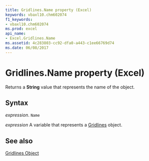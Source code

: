 ```yaml
---
title: Gridlines.Name property (Excel)
keywords: vbaxl10.chm602074
f1_keywords:
- vbaxl10.chm602074
ms.prod: excel
api_name:
- Excel.Gridlines.Name
ms.assetid: 4c283803-cc92-dfa0-a443-c1ee66769d74
ms.date: 06/08/2017
---
```



# Gridlines.Name property (Excel)

Returns a  **String** value that represents the name of the object.


## Syntax

 _expression_. `Name`

 _expression_ A variable that represents a [Gridlines](Excel.Gridlines-graph-object.md) object.


## See also


[Gridlines Object](Excel.Gridlines(object).md)

